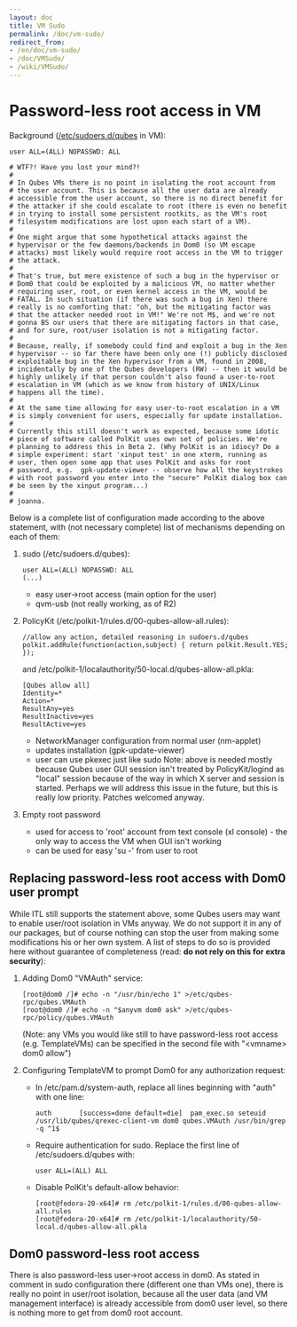 ```yaml
---
layout: doc
title: VM Sudo
permalink: /doc/vm-sudo/
redirect_from:
- /en/doc/vm-sudo/
- /doc/VMSudo/
- /wiki/VMSudo/
---
```


Password-less root access in VM
===============================

Background ([/etc/sudoers.d/qubes](https://github.com/QubesOS/qubes-core-agent-linux/blob/master/misc/qubes.sudoers) in VM):

    user ALL=(ALL) NOPASSWD: ALL
    
    # WTF?! Have you lost your mind?!
    #
    # In Qubes VMs there is no point in isolating the root account from
    # the user account. This is because all the user data are already
    # accessible from the user account, so there is no direct benefit for
    # the attacker if she could escalate to root (there is even no benefit
    # in trying to install some persistent rootkits, as the VM's root
    # filesystem modifications are lost upon each start of a VM).
    #
    # One might argue that some hypothetical attacks against the
    # hypervisor or the few daemons/backends in Dom0 (so VM escape
    # attacks) most likely would require root access in the VM to trigger
    # the attack.
    #
    # That's true, but mere existence of such a bug in the hypervisor or
    # Dom0 that could be exploited by a malicious VM, no matter whether
    # requiring user, root, or even kernel access in the VM, would be
    # FATAL. In such situation (if there was such a bug in Xen) there
    # really is no comforting that: "oh, but the mitigating factor was
    # that the attacker needed root in VM!" We're not M$, and we're not
    # gonna BS our users that there are mitigating factors in that case,
    # and for sure, root/user isolation is not a mitigating factor.
    #
    # Because, really, if somebody could find and exploit a bug in the Xen
    # hypervisor -- so far there have been only one (!) publicly disclosed
    # exploitable bug in the Xen hypervisor from a VM, found in 2008,
    # incidentally by one of the Qubes developers (RW) -- then it would be
    # highly unlikely if that person couldn't also found a user-to-root
    # escalation in VM (which as we know from history of UNIX/Linux
    # happens all the time).
    #
    # At the same time allowing for easy user-to-root escalation in a VM
    # is simply convenient for users, especially for update installation.
    #
    # Currently this still doesn't work as expected, because some idotic
    # piece of software called PolKit uses own set of policies. We're
    # planning to address this in Beta 2. (Why PolKit is an idiocy? Do a
    # simple experiment: start 'xinput test' in one xterm, running as
    # user, then open some app that uses PolKit and asks for root
    # password, e.g.  gpk-update-viewer -- observe how all the keystrokes
    # with root password you enter into the "secure" PolKit dialog box can
    # be seen by the xinput program...)
    #
    # joanna.

Below is a complete list of configuration made according to the above statement, with (not necessary complete) list of mechanisms depending on each of them:

1.  sudo (/etc/sudoers.d/qubes):

        user ALL=(ALL) NOPASSWD: ALL
        (...)

    - easy user->root access (main option for the user)
    - qvm-usb (not really working, as of R2)

2.  PolicyKit (/etc/polkit-1/rules.d/00-qubes-allow-all.rules):

        //allow any action, detailed reasoning in sudoers.d/qubes
        polkit.addRule(function(action,subject) { return polkit.Result.YES; });

    and /etc/polkit-1/localauthority/50-local.d/qubes-allow-all.pkla:

        [Qubes allow all]
        Identity=*
        Action=*
        ResultAny=yes
        ResultInactive=yes
        ResultActive=yes

    - NetworkManager configuration from normal user (nm-applet)
    - updates installation (gpk-update-viewer)
    - user can use pkexec just like sudo Note: above is needed mostly because Qubes user GUI session isn't treated by PolicyKit/logind as "local" session because of the way in which X server and session is started. Perhaps we will address this issue in the future, but this is really low priority. Patches welcomed anyway.

3.  Empty root password
    - used for access to 'root' account from text console (xl console) - the only way to access the VM when GUI isn't working
    - can be used for easy 'su -' from user to root

Replacing password-less root access with Dom0 user prompt
---------------------------------------------------------

While ITL still supports the statement above, some Qubes users may want to enable user/root isolation in VMs anyway. We do not support it in any of our packages, but of course nothing can stop the user from making some modifications his or her own system. A list of steps to do so is provided here without guarantee of completeness (read: **do not rely on this for extra security**):

1.  Adding Dom0 "VMAuth" service:

        [root@dom0 /]# echo -n "/usr/bin/echo 1" >/etc/qubes-rpc/qubes.VMAuth
        [root@dom0 /]# echo -n "$anyvm dom0 ask" >/etc/qubes-rpc/policy/qubes.VMAuth

    (Note: any VMs you would like still to have password-less root access (e.g. TemplateVMs) can be specified in the second file with "\<vmname\> dom0 allow")

2.  Configuring TemplateVM to prompt Dom0 for any authorization request:
    - In /etc/pam.d/system-auth, replace all lines beginning with "auth" with one line:

          auth       [success=done default=die]  pam_exec.so seteuid /usr/lib/qubes/qrexec-client-vm dom0 qubes.VMAuth /usr/bin/grep -q ^1$

    - Require authentication for sudo. Replace the first line of /etc/sudoers.d/qubes with:

          user ALL=(ALL) ALL

    - Disable PolKit's default-allow behavior:

          [root@fedora-20-x64]# rm /etc/polkit-1/rules.d/00-qubes-allow-all.rules
          [root@fedora-20-x64]# rm /etc/polkit-1/localauthority/50-local.d/qubes-allow-all.pkla

Dom0 password-less root access
------------------------------

There is also password-less user->root access in dom0. As stated in comment in sudo configuration there (different one than VMs one), there is really no point in user/root isolation, because all the user data (and VM management interface) is already accessible from dom0 user level, so there is nothing more to get from dom0 root account.
